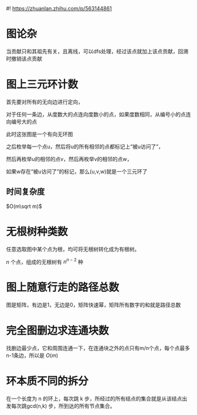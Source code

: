 #! https://zhuanlan.zhihu.com/p/563144861
# 图论杂
当贡献只和其祖先有关，且离线，可以dfs处理，经过该点就加上该点贡献，回溯时撤销该点贡献
# 图上三元环计数
首先要对所有的无向边进行定向，

对于任何一条边，从度数大的点连向度数小的点，如果度数相同，从编号小的点连向编号大的点

此时这张图是一个有向无环图

之后枚举每一个点u，然后将u的所有相邻的点都标记上“被u访问了”，

然后再枚举u的相邻的点v，然后再枚举v的相邻的点w，

如果w存在“被u访问了”的标记，那么(u,v,w)就是一个三元环了
## 时间复杂度
$O(m\sqrt m)$
# 无根树种类数
任意选取图中某个点为根，均可将无根树转化成为有根树。

$n$ 个点，组成的无根树有 $n^{n-2}$ 种
# 图上随意行走的路径总数
图是矩阵，有边是1，无边是0，矩阵快速幂，矩阵所有数字的和就是路径总数
# 完全图删边求连通块数
找删边最少点，它和周围连通一下，在连通块之外的点只有m/n个点，每个点最多n-1条边，所以是 $O(m)$
# 环本质不同的拆分
在一个长度为 n 的环上，每次跳 k 步，所经过的所有结点的集合就是从该结点出发每次跳gcd(n,k) 步，所到达的所有节点集合。